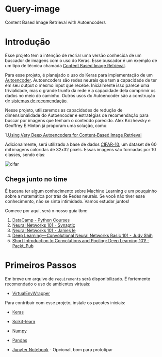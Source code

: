 # Query-image
Content Based Image Retrieval with Autoencoders


# Introdução

Esse projeto tem a intenção de recriar uma versão conhecida de um buscador de imagens com o uso do Keras. Esse buscador é um exemplo de um tipo de técnica chamada [Content Based Image Retrieval](https://en.wikipedia.org/wiki/Content-based_image_retrieval). 

Para esse projeto, é planejado o uso do Keras para implementação de um [Autoencoder](https://en.wikipedia.org/wiki/Autoencoder). Autoencoders são redes neurais que tem a capacidade de ter em seu output o mesmo input que recebe. Inicialmente isso parece uma trivialidade, mas o grande trunfo da rede é a capacidade dela comprimir os dados no meio do caminho. Outros usos do Autoencoder são a construção de [sistemas de recomendação](https://medium.com/data-hackers/deep-learning-para-sistemas-de-recomenda%C3%A7%C3%A3o-parte-2-filtragem-colaborativa-com-autoencoders-347ba7d53bae). 


Nesse projeto, utilizaremos as capacidades de redução de dimensionalidade do Autoencoder e estratégias de recomendação para buscar por imagens que tenham o conteúdo parecido. Alex Krizhevsky e Geoffrey E.Hinton já proporam uma solução, como:

1.[Using Very Deep Autoencoders for Content-Based Image Retrieval](https://pdfs.semanticscholar.org/64b5/4bdf023624da4f261cdd18ac57716658e81f.pdf)


Adicionalmente, será utilizado a base de dados [CIFAR-10](https://www.cs.toronto.edu/~kriz/cifar.html), um dataset de 60 mil imagens coloridas de 32x32 pixels. Essas imagens são formadas por 10 classes, sendo elas: 

![cifar](https://appliedmachinelearning.files.wordpress.com/2018/03/cifar2.jpg)

## Chega junto no time

É bacana ter algum conhecimento sobre Machine Learning e um pouquinho sobre a matemática por trás de Redes neurais. Se você não tiver esse conhecimento, não se sinta intimidado. Vamos estudar juntos!

Comece por aqui, será o nosso guia tbm: 

1) [DataCamp - Python Courses](https://www.datacamp.com/courses/tech:python/topic:machine_learning)
2) [Neural Networks 101 - Synaptic](https://github.com/cazala/synaptic/wiki/Neural-Networks-101)
3) [Neural Networks 101 - James le](https://medium.com/cracking-the-data-science-interview/neural-networks-101-ee21cd508499)
4) [Deep Learning — Convolutional Neural Networks Basic 101 - Judy Shih](https://medium.com/@judyshih318/deep-learning-convolutional-neural-networks-basic-101-6f32e219e78f)
5) [Short Introduction to Convolutions and Pooling: Deep Learning 101! - Packt_Pub](https://medium.com/analytics-vidhya/deep-learning-methods-1700548a3093)


# Primeiros Passos

Em breve um arquivo de `requirements` será disponibilizado. É fortemente recomendado o uso de ambientes virtuais: 

- [VirtualEnvWrapper](https://virtualenvwrapper.readthedocs.io/en/latest/install.html)

Para contribuir com esse projeto, instale os pacotes iniciais:

- [Keras](https://keras.io/)

- [Scikit-learn](https://scikit-learn.org/stable/)

- [Numpy](https://www.scipy.org/scipylib/download.html)

- [Pandas](http://pandas.pydata.org/pandas-docs/stable/)

- [Jupyter Notebook](https://jupyter.org/install) - Opcional, bom para prototipar
